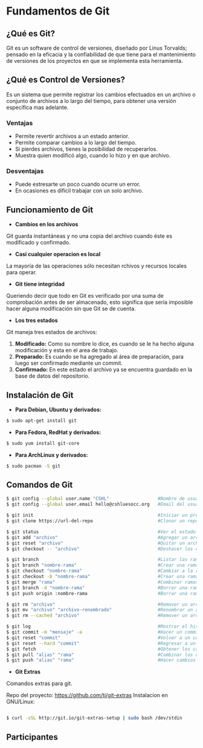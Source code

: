 # Fundamentos de Git

## ¿Qué es Git?
Git es un software de control de versiones, diseñado por Linus Torvalds; pensado en la eficacia y la confiabilidad de que tiene para el mantenimiento de versiones de los proyectos en que se implementa esta herramienta.

## ¿Qué es Control de Versiones?
Es un sistema que permite registrar los cambios efectuados en un archivo o conjunto de archivos a lo largo del tiempo, para obtener una versión específica mas adelante.

### Ventajas
* Permite revertir archivos a un estado anterior.
* Permite comparar cambios a lo largo del tiempo.
* Si pierdes archivos, tienes la posibilidad de recuperarlos.
* Muestra quien modificó algo, cuando lo hizo y en que archivo.

### Desventajas
* Puede estresarte un poco cuando ocurre un error.
* En ocasiones es difícil trabajar con un solo archivo.

## Funcionamiento de Git

* **Cambios en los archivos**

Git guarda instantáneas y no una copia del archivo cuando éste es modificado y confirmado.

* **Casi cualquier operacion es local**

La mayoría de las operaciones sólo necesitan rchivos y recursos locales para operar.

* **Git tiene integridad**

Queriendo decir que todo en Git es verificado por una suma de comprobación antes de ser almacenado, esto significa que sería imposible hacer alguna modificación sin que Git se de cuenta.

* **Los tres estados**

Git maneja tres estados de archivos:

1. **Modificado:** Como su nombre lo dice, es cuando se le ha hecho alguna modificación y esta en el area de trabajo.
2. **Preparado:** Es cuando se ha agregado al área de preparación, para luego ser confirmado mediante un commit.
3. **Confirmado:** En este estado el archivo ya se encuentra guardado en la base de datos del repositorio.

## Instalación de Git

* **Para Debian, Ubuntu y derivados:**
```bash
$ sudo apt-get install git
```
* **Para Fedora, RedHat y derivados:**
```bash
$ sudo yum install git-core
```
* **Para ArchLinux y derivados:**
```bash
$ sudo pacman -S git
```

## Comandos de Git

```bash
$ git config --global user.name "CSHL"                  #Nombre de usuario
$ git config --global user.email hello@cshluesocc.org   #Email del usuario

$ git init                                              #Iniciar un proyecto
$ git clone https://url-del-repo                        #Clonar un repositorio

$ git status                                            #Ver el estado actual del repositorio
$ git add "archivo"                                     #Agregar un archivo a la zona de preparación
$ git reset "archivo"                                   #Quitar un archivo de la zona de preparación pero conservando sus cambios
$ git checkout -- "archivo"                             #Deshacer los cambios realizados a un archivo

$ git branch                                            #Listar las ramas del repositorio
$ git branch "nombre-rama"                              #Crear una rama
$ git checkout "nombre-rama"                            #Cambiar a la rama especificada
$ git checkout -b "nombre-rama"                         #Crear una rama y cambiar a esta
$ git merge "rama"                                      #Combinar ramas
$ git branch -d "nombre-rama"                           #Borrar una rama localmente
$ git push origin :nombre-rama                          #Borrar una rama de un repositorio remoto

$ git rm "archivo"                                      #Remover un archivo del proyecto
$ git mv "archivo" "archivo-renombrado"                 #Renombrar un archivo
$ git rm --cached "archivo"                             #Remover un archivo de git, pero conservandolo localmente

$ git log                                               #Mostrar el historial de commit
$ git commit -m "mensaje" -a                            #Hacer un commit
$ git reset "commit"                                    #Volver a un commit especifico
$ git reset --hard "commit"                             #Regresar a un commit especifico y borrar toda su historia
$ git fetch                                             #Obtener los cambios del proyecto
$ git pull "alias" "rama"                               #Combinar los cambios del proyecto
$ git push "alias" "rama"                               #Hacer cambios en el proyecto
```

* **Git Extras**

Comandos extras para git.

Repo del proyecto: https://github.com/tj/git-extras
Instalacion en GNU/Linux:
```bash

$ curl -sSL http://git.io/git-extras-setup | sudo bash /dev/stdin

```

## Participantes
